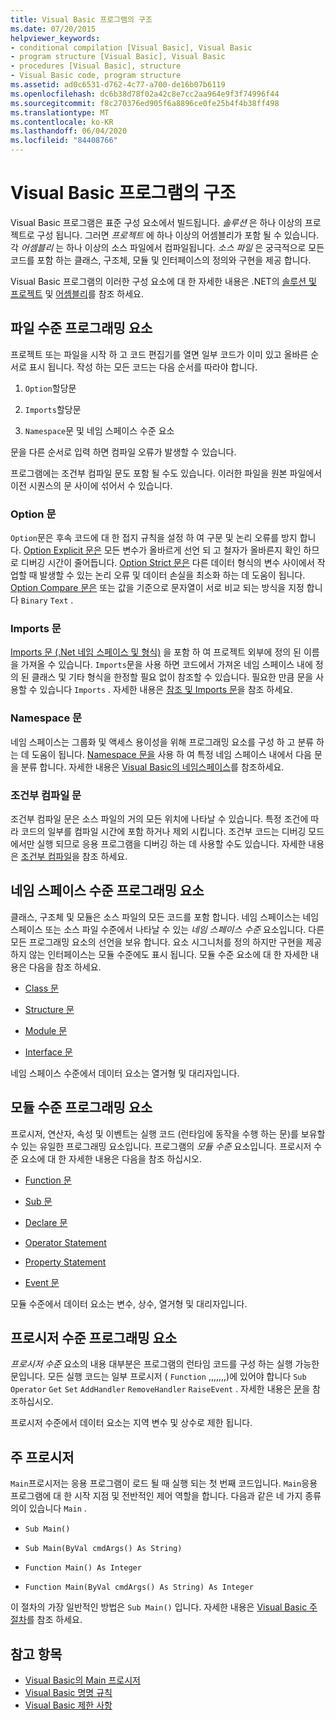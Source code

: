 ```yaml
---
title: Visual Basic 프로그램의 구조
ms.date: 07/20/2015
helpviewer_keywords:
- conditional compilation [Visual Basic], Visual Basic
- program structure [Visual Basic], Visual Basic
- procedures [Visual Basic], structure
- Visual Basic code, program structure
ms.assetid: ad0c6531-d762-4c77-a700-de16b07b6119
ms.openlocfilehash: dc6b38d78f02a42c8e7cc2aa964e9f3f74996f44
ms.sourcegitcommit: f8c270376ed905f6a8896ce0fe25b4f4b38ff498
ms.translationtype: MT
ms.contentlocale: ko-KR
ms.lasthandoff: 06/04/2020
ms.locfileid: "84408766"
---
```

# <a name="structure-of-a-visual-basic-program"></a>Visual Basic 프로그램의 구조
Visual Basic 프로그램은 표준 구성 요소에서 빌드됩니다. *솔루션* 은 하나 이상의 프로젝트로 구성 됩니다. 그러면 *프로젝트* 에 하나 이상의 어셈블리가 포함 될 수 있습니다. 각 *어셈블리* 는 하나 이상의 소스 파일에서 컴파일됩니다. *소스 파일* 은 궁극적으로 모든 코드를 포함 하는 클래스, 구조체, 모듈 및 인터페이스의 정의와 구현을 제공 합니다.  
  
 Visual Basic 프로그램의 이러한 구성 요소에 대 한 자세한 내용은 .NET의 [솔루션 및 프로젝트](/visualstudio/ide/solutions-and-projects-in-visual-studio) 및 [어셈블리](../../../standard/assembly/index.md)를 참조 하세요.  
  
## <a name="file-level-programming-elements"></a>파일 수준 프로그래밍 요소  
 프로젝트 또는 파일을 시작 하 고 코드 편집기를 열면 일부 코드가 이미 있고 올바른 순서로 표시 됩니다. 작성 하는 모든 코드는 다음 순서를 따라야 합니다.  
  
1. `Option`할당문  
  
2. `Imports`할당문  
  
3. `Namespace`문 및 네임 스페이스 수준 요소  
  
 문을 다른 순서로 입력 하면 컴파일 오류가 발생할 수 있습니다.  
  
 프로그램에는 조건부 컴파일 문도 포함 될 수도 있습니다. 이러한 파일을 원본 파일에서 이전 시퀀스의 문 사이에 섞어서 수 있습니다.  
  
### <a name="option-statements"></a>Option 문  
 `Option`문은 후속 코드에 대 한 접지 규칙을 설정 하 여 구문 및 논리 오류를 방지 합니다. [Option Explicit 문은](../../language-reference/statements/option-explicit-statement.md) 모든 변수가 올바르게 선언 되 고 철자가 올바른지 확인 하므로 디버깅 시간이 줄어듭니다. [Option Strict 문은](../../language-reference/statements/option-strict-statement.md) 다른 데이터 형식의 변수 사이에서 작업할 때 발생할 수 있는 논리 오류 및 데이터 손실을 최소화 하는 데 도움이 됩니다. [Option Compare 문은](../../language-reference/statements/option-compare-statement.md) 또는 값을 기준으로 문자열이 서로 비교 되는 방식을 지정 합니다 `Binary` `Text` .  
  
### <a name="imports-statements"></a>Imports 문  
 [Imports 문 (.Net 네임 스페이스 및 형식)](../../language-reference/statements/imports-statement-net-namespace-and-type.md) 을 포함 하 여 프로젝트 외부에 정의 된 이름을 가져올 수 있습니다. `Imports`문을 사용 하면 코드에서 가져온 네임 스페이스 내에 정의 된 클래스 및 기타 형식을 한정할 필요 없이 참조할 수 있습니다. 필요한 만큼 문을 사용할 수 있습니다 `Imports` . 자세한 내용은 [참조 및 Imports 문](references-and-the-imports-statement.md)을 참조 하세요.  
  
### <a name="namespace-statements"></a>Namespace 문  
 네임 스페이스는 그룹화 및 액세스 용이성을 위해 프로그래밍 요소를 구성 하 고 분류 하는 데 도움이 됩니다. [Namespace 문을](../../language-reference/statements/namespace-statement.md) 사용 하 여 특정 네임 스페이스 내에서 다음 문을 분류 합니다. 자세한 내용은 [Visual Basic의 네임스페이스](namespaces.md)를 참조하세요.  
  
### <a name="conditional-compilation-statements"></a>조건부 컴파일 문  
 조건부 컴파일 문은 소스 파일의 거의 모든 위치에 나타날 수 있습니다. 특정 조건에 따라 코드의 일부를 컴파일 시간에 포함 하거나 제외 시킵니다. 조건부 코드는 디버깅 모드 에서만 실행 되므로 응용 프로그램을 디버깅 하는 데 사용할 수도 있습니다. 자세한 내용은 [조건부 컴파일](conditional-compilation.md)을 참조 하세요.  
  
## <a name="namespace-level-programming-elements"></a>네임 스페이스 수준 프로그래밍 요소  
 클래스, 구조체 및 모듈은 소스 파일의 모든 코드를 포함 합니다. 네임 스페이스는 네임 스페이스 또는 소스 파일 수준에서 나타날 수 있는 *네임 스페이스 수준* 요소입니다. 다른 모든 프로그래밍 요소의 선언을 보유 합니다. 요소 시그니처를 정의 하지만 구현을 제공 하지 않는 인터페이스는 모듈 수준에도 표시 됩니다. 모듈 수준 요소에 대 한 자세한 내용은 다음을 참조 하세요.  
  
- [Class 문](../../language-reference/statements/class-statement.md)  
  
- [Structure 문](../../language-reference/statements/structure-statement.md)  
  
- [Module 문](../../language-reference/statements/module-statement.md)  
  
- [Interface 문](../../language-reference/statements/interface-statement.md)  
  
 네임 스페이스 수준에서 데이터 요소는 열거형 및 대리자입니다.  
  
## <a name="module-level-programming-elements"></a>모듈 수준 프로그래밍 요소  
 프로시저, 연산자, 속성 및 이벤트는 실행 코드 (런타임에 동작을 수행 하는 문)를 보유할 수 있는 유일한 프로그래밍 요소입니다. 프로그램의 *모듈 수준* 요소입니다. 프로시저 수준 요소에 대 한 자세한 내용은 다음을 참조 하십시오.  
  
- [Function 문](../../language-reference/statements/function-statement.md)  
  
- [Sub 문](../../language-reference/statements/sub-statement.md)  
  
- [Declare 문](../../language-reference/statements/declare-statement.md)  
  
- [Operator Statement](../../language-reference/statements/operator-statement.md)  
  
- [Property Statement](../../language-reference/statements/property-statement.md)  
  
- [Event 문](../../language-reference/statements/event-statement.md)  
  
 모듈 수준에서 데이터 요소는 변수, 상수, 열거형 및 대리자입니다.  
  
## <a name="procedure-level-programming-elements"></a>프로시저 수준 프로그래밍 요소  
 *프로시저 수준* 요소의 내용 대부분은 프로그램의 런타임 코드를 구성 하는 실행 가능한 문입니다. 모든 실행 코드는 일부 프로시저 ( `Function` ,,,,,,,)에 있어야 합니다 `Sub` `Operator` `Get` `Set` `AddHandler` `RemoveHandler` `RaiseEvent` . 자세한 내용은 [문](../language-features/statements.md)을 참조하십시오.  
  
 프로시저 수준에서 데이터 요소는 지역 변수 및 상수로 제한 됩니다.  
  
## <a name="the-main-procedure"></a>주 프로시저  
 `Main`프로시저는 응용 프로그램이 로드 될 때 실행 되는 첫 번째 코드입니다. `Main`응용 프로그램에 대 한 시작 지점 및 전반적인 제어 역할을 합니다. 다음과 같은 네 가지 종류의이 있습니다 `Main` .  
  
- `Sub Main()`  
  
- `Sub Main(ByVal cmdArgs() As String)`  
  
- `Function Main() As Integer`  
  
- `Function Main(ByVal cmdArgs() As String) As Integer`  
  
 이 절차의 가장 일반적인 방법은 `Sub Main()` 입니다. 자세한 내용은 [Visual Basic 주 절차](main-procedure.md)를 참조 하세요.  
  
## <a name="see-also"></a>참고 항목

- [Visual Basic의 Main 프로시저](main-procedure.md)
- [Visual Basic 명명 규칙](naming-conventions.md)
- [Visual Basic 제한 사항](limitations.md)

